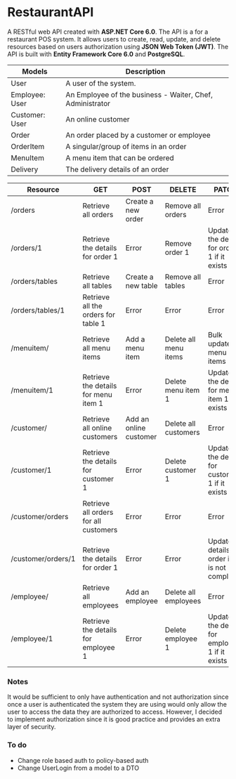 # RestaurantAPI

A RESTful web API created with **ASP.NET Core 6.0**. The API is a for a restaurant POS system. It allows users to create, read, update, and delete resources based on users authorization using **JSON Web Token (JWT)**. The API is built with **Entity Framework Core 6.0** and **PostgreSQL**.

| Models         | Description                                               |
| -------------- | --------------------------------------------------------- |
| User           | A user of the system.                                     |
| Employee: User | An Employee of the business - Waiter, Chef, Administrator |
| Customer: User | An online customer                                        |
| Order          | An order placed by a customer or employee                 |
| OrderItem      | A singular/group of items in an order                     |
| MenuItem       | A menu item that can be ordered                           |
| Delivery       | The delivery details of an order                          |

| Resource           | GET                                   | POST                   | DELETE                | PATCH                                           |
| ------------------ | ------------------------------------- | ---------------------- | --------------------- | ----------------------------------------------- |
| /orders            | Retrieve all orders                   | Create a new order     | Remove all orders     | Error                                           |
| /orders/1          | Retrieve the details for order 1      | Error                  | Remove order 1        | Update the details for order 1 if it exists     |
| /orders/tables     | Retrieve all tables                   | Create a new table     | Remove all tables     | Error                                           |
| /orders/tables/1   | Retrieve all the orders for table 1   | Error                  | Error                 | Error                                           |
| /menuitem/         | Retrieve all menu items               | Add a menu item        | Delete all menu items | Bulk update of menu items                       |
| /menuitem/1        | Retrieve the details for menu item 1  | Error                  | Delete menu item 1    | Update the details for menu item 1 if it exists |
| /customer/         | Retrieve all online customers         | Add an online customer | Delete all customers  | Error                                           |
| /customer/1        | Retrieve the details for customer 1   | Error                  | Delete customer 1     | Update the details for customer 1 if it exists  |
| /customer/orders   | Retrieve all orders for all customers | Error                  | Error                 | Error                                           |
| /customer/orders/1 | Retrieve the details for order 1      | Error                  | Error                 | Update details for order if it is not completed |
| /employee/         | Retrieve all employees                | Add an employee        | Delete all employees  | Error                                           |
| /employee/1        | Retrieve the details for employee 1   | Error                  | Delete employee 1     | Update the details for employee 1 if it exists  |

### Notes

It would be sufficient to only have authentication and not authorization since once a user is authenticated the system they are using would only allow the user to access the data they are authorized to access. However, I decided to implement authorization since it is good practice and provides an extra layer of security.

### To do

- Change role based auth to policy-based auth
- Change UserLogin from a model to a DTO
